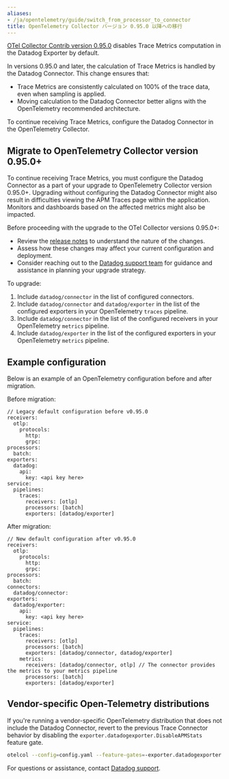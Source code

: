 ```yaml
---
aliases:
- /ja/opentelemetry/guide/switch_from_processor_to_connector
title: OpenTelemetry Collector バージョン 0.95.0 以降への移行
---
```


[OTel Collector Contrib version 0.95.0][1] disables Trace Metrics computation in the Datadog Exporter by default.

In versions 0.95.0 and later, the calculation of Trace Metrics is handled by the Datadog Connector. This change ensures that:
- Trace Metrics are consistently calculated on 100% of the trace data, even when sampling is applied.
- Moving calculation to the Datadog Connector better aligns with the OpenTelemetry recommended architecture.

To continue receiving Trace Metrics, configure the Datadog Connector in the OpenTelemetry Collector.

## Migrate to OpenTelemetry Collector version 0.95.0+

<div class="alert alert-warning">To continue receiving Trace Metrics, you must configure the Datadog Connector as a part of your upgrade to OpenTelemetry Collector version 0.95.0+. Upgrading without configuring the Datadog Connector might also result in difficulties viewing the APM Traces page within the application. Monitors and dashboards based on the affected metrics might also be impacted.</a></div>

Before proceeding with the upgrade to the OTel Collector versions 0.95.0+:
- Review the [release notes](https://github.com/open-telemetry/opentelemetry-collector-contrib/releases/tag/v0.95.0) to understand the nature of the changes.
- Assess how these changes may affect your current configuration and deployment.
- Consider reaching out to the [Datadog support team][2] for guidance and assistance in planning your upgrade strategy.

To upgrade:
1. Include `datadog/connector` in the list of configured connectors.
1. Include `datadog/connector` and `datadog/exporter` in the list of the configured exporters in your OpenTelemetry `traces` pipeline.
1. Include `datadog/connector` in the list of the configured receivers in your OpenTelemetry `metrics` pipeline.
1. Include `datadog/exporter` in the list of the configured exporters in your OpenTelemetry `metrics` pipeline.

## Example configuration

Below is an example of an OpenTelemetry configuration before and after migration.

Before migration:
```
// Legacy default configuration before v0.95.0
receivers:
  otlp:
    protocols:
      http:
      grpc:
processors:
  batch:
exporters:
  datadog:
    api:
      key: <api key here>
service:
  pipelines:
    traces:
      receivers: [otlp]
      processors: [batch]
      exporters: [datadog/exporter]
```

After migration:
```
// New default configuration after v0.95.0
receivers:
  otlp:
    protocols:
      http:
      grpc:
processors:
  batch:
connectors:
  datadog/connector:
exporters:
  datadog/exporter:
    api:
      key: <api key here>
service:
  pipelines:
    traces:
      receivers: [otlp]
      processors: [batch]
      exporters: [datadog/connector, datadog/exporter]
    metrics:
      receivers: [datadog/connector, otlp] // The connector provides the metrics to your metrics pipeline
      processors: [batch]
      exporters: [datadog/exporter]
```

## Vendor-specific Open-Telemetry distributions

If you're running a vendor-specific OpenTelemetry distribution that does not include the Datadog Connector, revert to the previous Trace Connector behavior by disabling the `exporter.datadogexporter.DisableAPMStats` feature gate.

```sh
otelcol --config=config.yaml --feature-gates=-exporter.datadogexporter.DisableAPMStats
```

For questions or assistance, contact [Datadog support][2].

[1]: https://github.com/open-telemetry/opentelemetry-collector-contrib/releases/tag/v0.95.0
[2]: https://docs.datadoghq.com/ja/help/